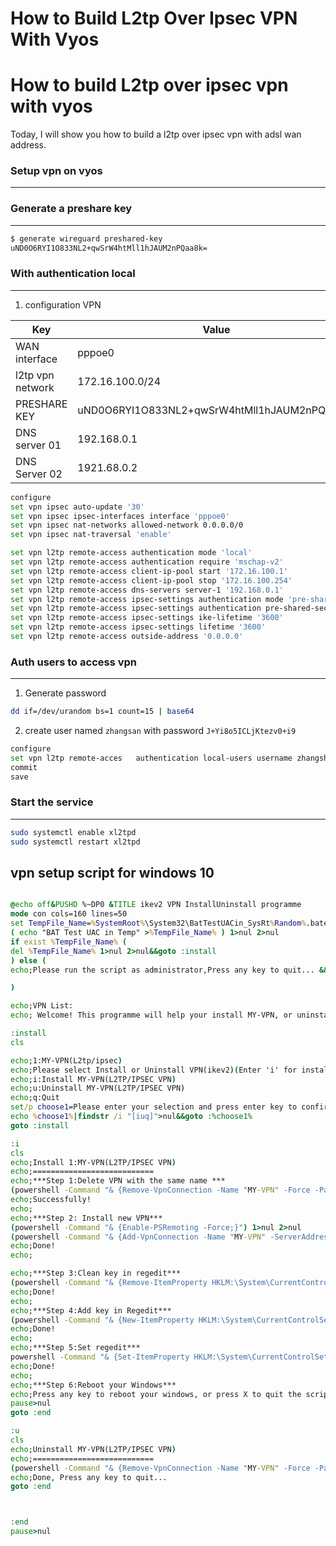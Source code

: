 # How to Build L2tp Over Ipsec VPN With Vyos


# How to build L2tp over ipsec vpn with vyos

Today, I will show you how to build a l2tp over ipsec vpn with adsl wan address.

### Setup vpn on vyos 
---

### Generate a preshare key 
---


```bash
$ generate wireguard preshared-key
uND0O6RYI1O833NL2+qwSrW4htMll1hJAUM2nPQaa8k=
```


### With authentication local
---

1. configuration VPN 

|Key | Value|
|---|---|
|WAN interface | pppoe0|
|l2tp vpn network| 172.16.100.0/24|
|PRESHARE KEY | uND0O6RYI1O833NL2+qwSrW4htMll1hJAUM2nPQaa8k=|  
|DNS server 01 |192.168.0.1|
|DNS Server 02 | 1921.68.0.2 |



```bash
configure
set vpn ipsec auto-update '30'
set vpn ipsec ipsec-interfaces interface 'pppoe0'
set vpn ipsec nat-networks allowed-network 0.0.0.0/0
set vpn ipsec nat-traversal 'enable'

set vpn l2tp remote-access authentication mode 'local'
set vpn l2tp remote-access authentication require 'mschap-v2'
set vpn l2tp remote-access client-ip-pool start '172.16.100.1'
set vpn l2tp remote-access client-ip-pool stop '172.16.100.254'
set vpn l2tp remote-access dns-servers server-1 '192.168.0.1'
set vpn l2tp remote-access ipsec-settings authentication mode 'pre-shared-secret'
set vpn l2tp remote-access ipsec-settings authentication pre-shared-secret 'uND0O6RYI1O833NL2+qwSrW4htMll1hJAUM2nPQaa8k='
set vpn l2tp remote-access ipsec-settings ike-lifetime '3600'
set vpn l2tp remote-access ipsec-settings lifetime '3600'
set vpn l2tp remote-access outside-address '0.0.0.0'

```



###  Auth  users  to access vpn
---

1. Generate password

```bash
dd if=/dev/urandom bs=1 count=15 | base64
```
2. create user named `zhangsan` with password `J+Yi8o5ICLjKtezv0+i9`

```bash
configure
set vpn l2tp remote-acces	authentication local-users username zhangshan password J+Yi8o5ICLjKtezv0+i9
commit
save

```

### Start the service 

---

```bash
sudo systemctl enable xl2tpd
sudo systemctl restart xl2tpd

```


## vpn setup script for windows 10


```bat

@echo off&PUSHD %~DP0 &TITLE ikev2 VPN InstallUninstall programme
mode con cols=160 lines=50
set TempFile_Name=%SystemRoot%\System32\BatTestUACin_SysRt%Random%.batemp
( echo "BAT Test UAC in Temp" >%TempFile_Name% ) 1>nul 2>nul
if exist %TempFile_Name% (
del %TempFile_Name% 1>nul 2>nul&&goto :install
) else (
echo;Please run the script as administrator,Press any key to quit... &&goto :end

)

echo;VPN List:
echo; Welcome! This programme will help your install MY-VPN, or uninstall it. 

:install
cls

echo;1:MY-VPN(L2tp/ipsec)
echo;Please select Install or Uninstall VPN(ikev2)(Enter 'i' for install, 'u' for uninstall, 'q' for quit):
echo;i:Install MY-VPN(L2TP/IPSEC VPN)
echo;u:Uninstall MY-VPN(L2TP/IPSEC VPN)
echo;q:Quit
set/p choose1=Please enter your selection and press enter key to confirm:
echo %choose1%|findstr /i "[iuq]">nul&&goto :%choose1%
goto :install

:i
cls
echo;Install 1:MY-VPN(L2TP/IPSEC VPN)
echo;===========================
echo;***Step 1:Delete VPN with the same name ***
(powershell -Command "& {Remove-VpnConnection -Name "MY-VPN" -Force -PassThru;}") 1>nul 2>nul
echo;Successfully!
echo;
echo;***Step 2: Install new VPN***
(powershell -Command "& {Enable-PSRemoting -Force;}") 1>nul 2>nul
(powershell -Command "& {Add-VpnConnection -Name "MY-VPN" -ServerAddress "myvpn.mydomain.com" -TunnelType "L2tp" -EncryptionLevel "Required" -AuthenticationMethod MSChapv2  -L2tpPsk "xxxxxxxxxxxxxxxxxxxxxxxxxxxxxxxxx" -Force -RememberCredential -DnsSuffix "MYDOMAIN.NET" -PassThru;}") 1>nul 2>nul
echo;Done!
echo;

echo;***Step 3:Clean key in regedit***
(powershell -Command "& {Remove-ItemProperty HKLM:\System\CurrentControlSet\Services\Rasman\Parameters -name "NegotiateDH2048_AES256"; Remove-ItemProperty HKLM:\System\CurrentControlSet\Services\PolicyAgent -name "AssumeUDPEncapsulationContextOnSendRule ";}") 1>nul 2>nul
echo;Done!
echo;
echo;***Step 4:Add key in Regedit***
(powershell -Command "& {New-ItemProperty HKLM:\System\CurrentControlSet\Services\Rasman\Parameters -name "NegotiateDH2048_AES256" -value 1 -propertyType dword; New-ItemProperty HKLM:\System\CurrentControlSet\Services\PolicyAgent -name "AssumeUDPEncapsulationContextOnSendRule " -value 2 -propertyType dword;}") 1>nul 2>nul
echo;Done!
echo;
echo;***Step 5:Set regedit***
powershell -Command "& {Set-ItemProperty HKLM:\System\CurrentControlSet\Services\Rasman\Parameters -name "NegotiateDH2048_AES256" -value 1; Set-ItemProperty HKLM:\System\CurrentControlSet\Services\PolicyAgent -name "AssumeUDPEncapsulationContextOnSendRule " -value 2;}"
echo;Done!
echo;
echo;***Step 6:Reboot your Windows***
echo;Press any key to reboot your windows, or press X to quit the script and manually reboot your windows.
pause>nul
goto :end

:u
cls
echo;Uninstall MY-VPN(L2TP/IPSEC VPN)
echo;===========================
(powershell -Command "& {Remove-VpnConnection -Name "MY-VPN" -Force -PassThru;}") 1>nul 2>nul
echo;Done, Press any key to quit...
goto :end



:end
pause>nul


```


